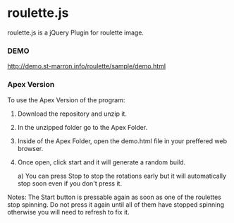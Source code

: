 roulette.js
===========

roulette.js is a jQuery Plugin for roulette image.

### DEMO

http://demo.st-marron.info/roulette/sample/demo.html

### Apex Version

To use the Apex Version of the program:

1) Download the repository and unzip it.

2) In the unzipped folder go to the Apex Folder.

3) Inside of the Apex Folder, open the demo.html file in your preffered web browser.

4) Once open, click start and it will generate a random build.

    a) You can press Stop to stop the rotations early but it will automatically stop soon even if you don't press it.

Notes: The Start button is pressable again as soon as one of the roulettes stop spinning. Do not press it again until all of them have stopped spinning otherwise you will need to refresh to fix it.
